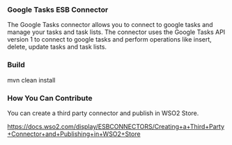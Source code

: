 ### Google Tasks ESB Connector

The Google Tasks connector allows you to connect to google tasks and manage your tasks and task lists.
The connector uses the Google Tasks API version 1 to connect to google tasks and perform operations like insert, delete, update tasks and task lists.

### Build

mvn clean install

### How You Can Contribute
You can create a third party connector and publish in WSO2 Store.

https://docs.wso2.com/display/ESBCONNECTORS/Creating+a+Third+Party+Connector+and+Publishing+in+WSO2+Store
